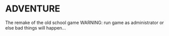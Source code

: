 # ADVENTURE
The remake of the old school game
WARNING: run game as administrator or else bad things will happen...
